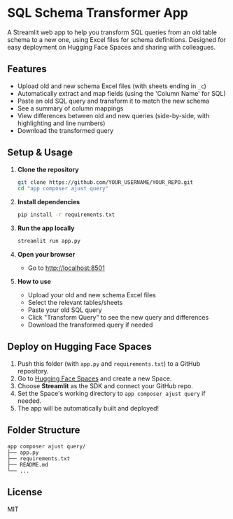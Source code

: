 # SQL Schema Transformer App

A Streamlit web app to help you transform SQL queries from an old table schema to a new one, using Excel files for schema definitions. Designed for easy deployment on Hugging Face Spaces and sharing with colleagues.

## Features
- Upload old and new schema Excel files (with sheets ending in `_c`)
- Automatically extract and map fields (using the 'Column Name' for SQL)
- Paste an old SQL query and transform it to match the new schema
- See a summary of column mappings
- View differences between old and new queries (side-by-side, with highlighting and line numbers)
- Download the transformed query

## Setup & Usage

1. **Clone the repository**
   ```bash
   git clone https://github.com/YOUR_USERNAME/YOUR_REPO.git
   cd "app composer ajust query"
   ```

2. **Install dependencies**
   ```bash
   pip install -r requirements.txt
   ```

3. **Run the app locally**
   ```bash
   streamlit run app.py
   ```

4. **Open your browser**
   - Go to [http://localhost:8501](http://localhost:8501)

5. **How to use**
   - Upload your old and new schema Excel files
   - Select the relevant tables/sheets
   - Paste your old SQL query
   - Click "Transform Query" to see the new query and differences
   - Download the transformed query if needed

## Deploy on Hugging Face Spaces

1. Push this folder (with `app.py` and `requirements.txt`) to a GitHub repository.
2. Go to [Hugging Face Spaces](https://huggingface.co/spaces) and create a new Space.
3. Choose **Streamlit** as the SDK and connect your GitHub repo.
4. Set the Space's working directory to `app composer ajust query` if needed.
5. The app will be automatically built and deployed!

## Folder Structure
```
app composer ajust query/
├── app.py
├── requirements.txt
├── README.md
└── ...
```

## License
MIT 
